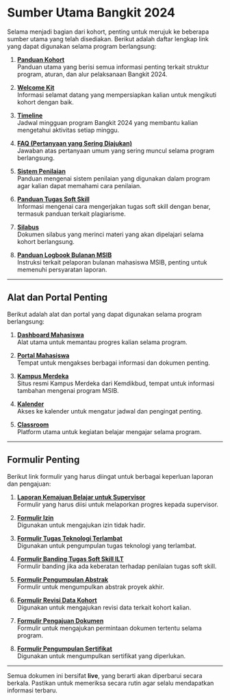 # Sumber Utama Bangkit 2024

Selama menjadi bagian dari kohort, penting untuk merujuk ke beberapa sumber utama yang telah disediakan. Berikut adalah daftar lengkap link yang dapat digunakan selama program berlangsung:

1. **[Panduan Kohort](https://bangkit.dev/CohortGuideBangkit2024Batch2)**  
   Panduan utama yang berisi semua informasi penting terkait struktur program, aturan, dan alur pelaksanaan Bangkit 2024.

2. **[Welcome Kit](https://bangkit.dev/WelcomeKitBangkit2024Batch2)**  
   Informasi selamat datang yang mempersiapkan kalian untuk mengikuti kohort dengan baik.

3. **[Timeline](https://bangkit.dev/Bangkit2024H2-WeeklyTimeline)**  
   Jadwal mingguan program Bangkit 2024 yang membantu kalian mengetahui aktivitas setiap minggu.

4. **[FAQ (Pertanyaan yang Sering Diajukan)](https://bangkit.dev/Bangkit2024FAQ)**  
   Jawaban atas pertanyaan umum yang sering muncul selama program berlangsung.

5. **[Sistem Penilaian](https://bangkit.dev/BangkitAssessmentSystem)**  
   Panduan mengenai sistem penilaian yang digunakan dalam program agar kalian dapat memahami cara penilaian.

6. **[Panduan Tugas Soft Skill](https://bangkit.dev/SoftSkillAssignmentPlagiarismGuidelines)**  
   Informasi mengenai cara mengerjakan tugas soft skill dengan benar, termasuk panduan terkait plagiarisme.

7. **[Silabus](https://drive.google.com/file/d/1E4Dk4tbh7tq2XhxklIeKYiircmRajafw/view?usp=sharing)**  
   Dokumen silabus yang merinci materi yang akan dipelajari selama kohort berlangsung.

8. **[Panduan Logbook Bulanan MSIB](https://pusatinformasi.kampusmerdeka.kemdikbud.go.id/hc/en-us/articles/29500656534297-Cara-Membuat-Laporan-Bulanan-Mahasiswa-MSIB-6)**  
   Instruksi terkait pelaporan bulanan mahasiswa MSIB, penting untuk memenuhi persyaratan laporan.

---

## Alat dan Portal Penting

Berikut adalah alat dan portal yang dapat digunakan selama program berlangsung:

1. **[Dashboard Mahasiswa](https://dashboard.bangkit.academy/)**  
   Alat utama untuk memantau progres kalian selama program.

2. **[Portal Mahasiswa](https://dashboard.bangkit.academy/student-portal)**  
   Tempat untuk mengakses berbagai informasi dan dokumen penting.

3. **[Kampus Merdeka](https://kampusmerdeka.kemdikbud.go.id/)**  
   Situs resmi Kampus Merdeka dari Kemdikbud, tempat untuk informasi tambahan mengenai program MSIB.

4. **[Kalender](https://calendar.google.com/)**  
   Akses ke kalender untuk mengatur jadwal dan pengingat penting.

5. **[Classroom](https://classroom.google.com/)**  
   Platform utama untuk kegiatan belajar mengajar selama program.

---

## Formulir Penting

Berikut link formulir yang harus diingat untuk berbagai keperluan laporan dan pengajuan:

1. **[Laporan Kemajuan Belajar untuk Supervisor](https://bangkit.dev/2024Batch2_SupervisorReport)**  
   Formulir yang harus diisi untuk melaporkan progres kepada supervisor.

2. **[Formulir Izin](https://bangkit.dev/PermissionForm2024H2)**  
   Digunakan untuk mengajukan izin tidak hadir.

3. **[Formulir Tugas Teknologi Terlambat](https://bangkit.dev/LateTechAssignment2024H2)**  
   Digunakan untuk pengumpulan tugas teknologi yang terlambat.

4. **[Formulir Banding Tugas Soft Skill ILT](https://bangkit.dev/SSAssignmentAppeals-24H2)**  
   Formulir banding jika ada keberatan terhadap penilaian tugas soft skill.

5. **[Formulir Pengumpulan Abstrak](https://bangkit.dev/AbstractSubmission2024H2)**  
   Formulir untuk mengumpulkan abstrak proyek akhir.

6. **[Formulir Revisi Data Kohort](https://bangkit.dev/CohortDataRevise)**  
   Digunakan untuk mengajukan revisi data terkait kohort kalian.

7. **[Formulir Pengajuan Dokumen](https://bangkit.dev/DocReq2024H2)**  
   Formulir untuk mengajukan permintaan dokumen tertentu selama program.

8. **[Formulir Pengumpulan Sertifikat](https://bangkit.dev/CertificateSubmission2024H2)**  
   Digunakan untuk mengumpulkan sertifikat yang diperlukan.

---

Semua dokumen ini bersifat **live**, yang berarti akan diperbarui secara berkala. Pastikan untuk memeriksa secara rutin agar selalu mendapatkan informasi terbaru.
